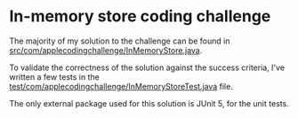 # In-memory store coding challenge

The majority of my solution to the challenge can be found
in [src/com/applecodingchallenge/InMemoryStore.java](src/com/applecodingchallenge/InMemoryStore.java).

To validate the correctness of the solution against the success criteria, I've written a few tests in
the [test/com/applecodingchallenge/InMemoryStoreTest.java](test/com/applecodingchallenge/InMemoryStoreTest.java) file.

The only external package used for this solution is JUnit 5, for the unit tests.
